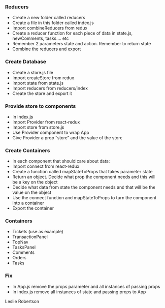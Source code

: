 ### Reducers
* Create a new folder called reducers
* Create a file in this folder called index.js
* Import combineReducers from redux
* Create a reducer function for each piece of data in state.js, newComments, tasks…. etc
* Remember 2 parameters state and action. Remember to return state
* Combine the reducers and export

### Create Database
* Create a store.js file
* Import createStore from redux
* Import state from state.js
* Import reducers from reducers/index
* Create the store and export it

### Provide store to components
* In index.js
* Import Provider from react-redux
* Import store from store.js
* Use Provider component to wrap App
* Give Provider a prop “store” and the value of the store

### Create Containers
* In each component that should care about data:
* Import connect from react-redux
* Create a function called mapStateToProps that takes parameter state
* Return an object. Decide what prop the component needs and this will be a key on the object
* Decide what data from state the component needs and that will be the value on the object
* Use the connect function and mapStateToProps to turn the component into a container
* Export the container

### Containers
* Tickets (use as example)
* TransactionPanel
* TopNav
* TasksPanel
* Comments
* Orders
* Tasks


### Fix
* In App.js remove the props parameter and all instances of passing props
* In index.js remove all instances of state and passing props to App

Leslie Robertson
